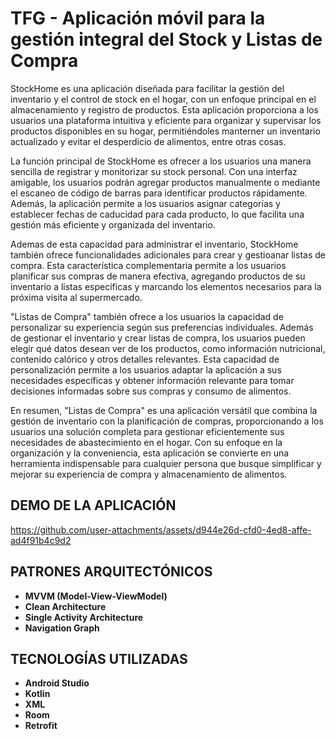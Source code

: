 <h1>TFG - Aplicación móvil para la gestión integral del Stock y Listas de Compra</h1>

StockHome es una aplicación diseñada para facilitar la gestión del inventario y el control de stock en el hogar, con un enfoque principal en el almacenamiento y registro de productos. Esta aplicación proporciona a los usuarios una plataforma intuitiva y eficiente para organizar y supervisar los productos disponibles en su hogar, permitiéndoles manterner un inventario actualizado y evitar el desperdicio de alimentos, entre otras cosas.

La función principal de StockHome es ofrecer a los usuarios una manera sencilla de registrar y monitorizar su stock personal. Con una interfaz amigable, los usuarios podrán agregar productos manualmente o mediante el escaneo de código de barras para identificar productos rápidamente. Además, la aplicación permite a los usuarios asignar categorías y establecer fechas de caducidad para cada producto, lo que facilita una gestión más eficiente y organizada del inventario.

Ademas de esta capacidad para administrar el inventario, StockHome también ofrece funcionalidades adicionales para crear y gestioanar listas de compra. Esta característica complementaria permite a los usuarios planificar sus compras de manera efectiva, agregando productos de su inventario a listas específicas y marcando los elementos necesarios para la próxima visita al supermercado.

"Listas de Compra" también ofrece a los usuarios la capacidad de personalizar su experiencia según sus preferencias individuales. Además de gestionar el inventario y crear listas de compra, los usuarios pueden elegir qué datos desean ver de los productos, como información nutricional, contenido calórico y otros detalles relevantes. Esta capacidad de personalización permite a los usuarios adaptar la aplicación a sus necesidades específicas y obtener información relevante para tomar decisiones informadas sobre sus compras y consumo de alimentos.

En resumen, "Listas de Compra" es una aplicación versátil que combina la gestión de inventario con la planificación de compras, proporcionando a los usuarios una solución completa para gestionar eficientemente sus necesidades de abastecimiento en el hogar. Con su enfoque en la organización y la conveniencia, esta aplicación se convierte en una herramienta indispensable para cualquier persona que busque simplificar y mejorar su experiencia de compra y almacenamiento de alimentos.

<h2>DEMO DE LA APLICACIÓN</h2>


https://github.com/user-attachments/assets/d944e26d-cfd0-4ed8-affe-ad4f91b4c9d2

<h2>PATRONES ARQUITECTÓNICOS</h2>

- **MVVM (Model-View-ViewModel)**
- **Clean Architecture**
- **Single Activity Architecture**
- **Navigation Graph**

<h2>TECNOLOGÍAS UTILIZADAS</h2>

- **Android Studio**
- **Kotlin**
- **XML**
- **Room**
- **Retrofit**
